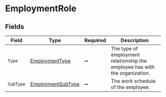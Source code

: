 # EmploymentRole


## Fields

| Field                                                                       | Type                                                                        | Required                                                                    | Description                                                                 |
| --------------------------------------------------------------------------- | --------------------------------------------------------------------------- | --------------------------------------------------------------------------- | --------------------------------------------------------------------------- |
| `Type`                                                                      | [EmploymentType](../../Models/Components/EmploymentType.md)                 | :heavy_minus_sign:                                                          | The type of employment relationship the employee has with the organization. |
| `SubType`                                                                   | [EmploymentSubType](../../Models/Components/EmploymentSubType.md)           | :heavy_minus_sign:                                                          | The work schedule of the employee.                                          |